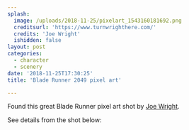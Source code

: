```yaml
---
splash:
  image: /uploads/2018-11-25/pixelart_1543160181692.png
  creditsurl: 'https://www.turnwrighthere.com/'
  credits: 'Joe Wright'
  ishidden: false
layout: post
categories:
  - character
  - scenery
date: '2018-11-25T17:30:25'
title: 'Blade Runner 2049 pixel art'

---
```

<p>Found this great Blade Runner pixel art shot by&nbsp;<a href="https://www.turnwrighthere.com/" target="_blank">Joe Wright</a>. </p><p>See details from the shot below:</p><figure contenteditable="false"><img data-src="/uploads/2018-11-25/pixelart_1543159902357.jpg"></figure><figure contenteditable="false"><img data-src="/uploads/2018-11-25/pixelart_1543159907721.jpg"></figure><figure contenteditable="false"><img data-src="/uploads/2018-11-25/pixelart_1543159915548.jpg"></figure>